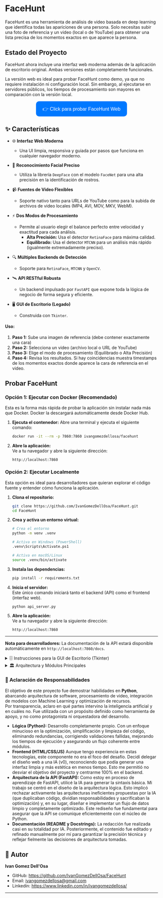 # FaceHunt

FaceHunt es una herramienta de análisis de video basada en deep learning que identifica todas las apariciones de una persona. Solo necesitas subir una foto de referencia y un video (local o de YouTube) para obtener una lista precisa de los momentos exactos en que aparece la persona.


## Estado del Proyecto

FaceHunt ahora incluye una interfaz web moderna además de la aplicación de escritorio original. Ambas versiones están completamente funcionales.

La versión web es ideal para probar FaceHunt como demo, ya que no requiere instalación ni configuración local. Sin embargo, al ejecutarse en servidores públicos, los tiempos de procesamiento son mayores en comparación con la versión local.

<p align="center">
  <svg xmlns="http://www.w3.org/2000/svg" width="300" height="50" viewBox="0 0 300 50">
    <rect width="300" height="50" rx="10" fill="#0078ff"/>
    <text x="50%" y="50%" text-anchor="middle" alignment-baseline="central"
          font-family="Arial, sans-serif" font-size="16" fill="white">👉 Click para probar FaceHunt Web</text>
  </svg>
</p>


## ✨ Características

- 🌐 **Interfaz Web Moderna**
    - Una UI limpia, responsiva y guiada por pasos que funciona en cualquier navegador moderno.

- 🎯 **Reconocimiento Facial Preciso**
    - Utiliza la librería `DeepFace` con el modelo `FaceNet` para una alta precisión en la identificación de rostros.

- 📹 **Fuentes de Video Flexibles**
    - Soporte nativo tanto para URLs de YouTube como para la subida de archivos de video locales (MP4, AVI, MOV, MKV, WebM).

- ⚡ **Dos Modos de Procesamiento**
    - Permite al usuario elegir el balance perfecto entre velocidad y exactitud para cada análisis.
        - **Alta Precisión:** Usa el detector `RetinaFace` para máxima calidad.
        - **Equilibrado:** Usa el detector `MTCNN` para un análisis más rápido (igualmente extremadamente preciso).

- 🔍 **Múltiples Backends de Detección**
    - Soporte para `RetinaFace`, `MTCNN` y `OpenCV`.

- 🛰️ **API RESTful Robusta**
    - Un backend impulsado por `FastAPI` que expone toda la lógica de negocio de forma segura y eficiente.    

- 🖥️ **GUI de Escritorio (Legado)**
    - Construida con `Tkinter`.


#### Uso:

1. **Paso 1:** Sube una imagen de referencia (debe contener exactamente una cara)
2. **Paso 2:** Selecciona un video (archivo local o URL de YouTube)
3. **Paso 3:** Elige el modo de procesamiento (Equilibrado o Alta Precisión)
4. **Paso 4:** Revisa los resultados. Si hay coincidencias muestra timestamps de los momentos exactos donde aparece la cara de referencia en el video. 


## Probar FaceHunt

### Opción 1: Ejecutar con Docker (Recomendado)
Esta es la forma más rápida de probar la aplicación sin instalar nada más que Docker. Docker la descargará automáticamente desde Docker Hub.

1. **Ejecuta el contenedor:**
   Abre una terminal y ejecuta el siguiente comando:  
   ```bash
   docker run -it --rm -p 7860:7860 ivangomezdellosa/facehunt
   ```

2. **Abre la aplicación:**  
   Ve a tu navegador y abre la siguiente dirección:  
   ```
   http://localhost:7860
   ```

### Opción 2: Ejecutar Localmente
Esta opción es ideal para desarrolladores que quieran explorar el código fuente y entender cómo funciona la aplicación.

1. **Clona el repositorio:**  
   ```bash
   git clone https://github.com/IvanGomezDellOsa/FaceHunt.git
   cd FaceHunt
   ```

2. **Crea y activa un entorno virtual:**  
   ```bash
   # Crea el entorno
   python -m venv .venv

   # Activa en Windows (PowerShell)
   .venv\Scripts\Activate.ps1

   # Activa en macOS/Linux
   source .venv/bin/activate
   ```

3. **Instala las dependencias:**  
   ```bash
   pip install -r requirements.txt
   ```

4. **Inicia el servidor:**  
   Este único comando iniciará tanto el backend (API) como el frontend (interfaz web).  
   ```bash
   python api_server.py
   ```

5. **Abre la aplicación:**  
   Ve a tu navegador y abre la siguiente dirección:  
   ```
   http://localhost:7860
   ```

---

**Nota para desarrolladores:** La documentación de la API estará disponible automáticamente en `http://localhost:7860/docs`.


<details>
<summary>🗄️ Instrucciones para la GUI de Escritorio (Tkinter)</summary>

Decidí conservar el código de la versión de escritorio original para no eliminar esa opción y para que sirva como registro de la evolución del proyecto. Esta versión fue construida con Tkinter.

### Ejecutar la GUI Localmente (Sin Docker)

Para ejecutar la antigua interfaz gráfica, primero sigue los pasos de la [Opción 2: Ejecutar Localmente](#opcion-2-ejecutar-localmente) de la guía principal para clonar el proyecto e instalar las dependencias en un entorno virtual.

Una vez que tengas todo instalado, simplemente ejecuta el siguiente comando:

```bash
python main.py
```

**Nota Importante:** Esta versión ya no está en desarrollo activo. Las antiguas instrucciones para ejecutar esta GUI dentro de un contenedor Docker con un servidor X (como VcXsrv) ya no son compatibles con el Dockerfile actual, que está diseñado exclusivamente para la aplicación web.

</details>


<details>
<summary>🏛️ Arquitectura y Módulos Principales</summary>

#### `fh_core.py`
- **Propósito:** Coordina el flujo completo de procesamiento
- **Funciones clave:**
  - `validate_image_file()`: Valida imagen y extrae embedding facial
  - `validate_video_source()`: Verifica accesibilidad del video
  - `execute_workflow()`: Orquesta la validación, extracción y reconocimiento, devolviendo los resultados de coincidencia facial.

#### `fh_downloader.py`
- **Propósito:** Descarga videos de YouTube
- **Tecnología:** yt-dlp
- **Formato:** MP4 a 480p máximo
- **Validaciones:** Espacio en disco, duplicados
- **Destino:** Carpeta temporal gestionada automáticamente por el sistema.

#### `fh_frame_extractor.py`
- **Propósito:** Extrae frames del video
- **Modos:**
  - Alta Precisión: 1 frame cada 0.25s (RetinaFace)
  - Equilibrado: 1 frame cada 0.5s (MTCNN)
- **Optimización:** Generador de frames por lotes para reducir uso de memoria en videos largos.

#### `fh_face_recognizer.py`
- **Propósito:** Detecta y compara rostros
- **Modelo:** FaceNet (128-d embeddings)
- **Métrica:** Distancia coseno (match si ≤ 0.32)
- **Detectores disponibles:**
  - RetinaFace (alta precisión, lento)
  - MTCNN (equilibrado)
  - OpenCV (rápido, baja precisión)

</details>

### 🧾 Aclaración de Responsabilidades

El objetivo de este proyecto fue demostrar habilidades en **Python**, abarcando arquitectura de software, procesamiento de video, integración de modelos con Machine Learning y optimización de recursos.  
Por transparencia, aclaro en qué partes intervino la inteligencia artificial y en cuáles no. Fue utilizada con un propósito definido como herramienta de apoyo, y no como protagonista ni orquestadora del desarrollo.

- **Lógica (Python):** Desarrollo completamente propio. Con un enfoque minucioso en la optimización, simplificación y limpieza del código, eliminando redundancias, corrigiendo validaciones fallidas, mejorando los tiempos de ejecución y asegurando un flujo coherente entre módulos.  
- **Frontend (HTML/CSS/JS)** Aunque tengo experiencia en estas tecnologías, este componente no era el foco del desafío. Decidí delegar el diseño web a una IA (v0), reconociendo que podía generar una interfaz limpia y más estética en menos tiempo. Esto me permitió no desviar el objetivo del proyecto y centrarme 100% en el backend.  
- **Arquitectura de la API (FastAPI):** Como estoy en proceso de aprendizaje de FastAPI, utilicé la IA para generar la sintaxis básica. Mi trabajo se centró en el diseño de la arquitectura lógica. Esto implicó rechazar activamente las arquitecturas ineficientes propuestas por la IA (que duplicaban código, dividían responsabilidades y sacrificaban la optimización) y, en su lugar, diseñar e implementar un flujo de datos limpio y completamente optimizado. Este rediseño fue fundamental para asegurar que la API se comunique eficientemente con el núcleo de Python.
- **Documentación (README y Docstrings):** La redacción fue realizada casi en su totalidad por IA. Posteriormente, el contenido fue editado y refinado manualmente por mí para garantizar la precisión técnica y reflejar fielmente las decisiones de arquitectura tomadas.  

## 👤 Autor

**Ivan Gomez Dell'Osa**

- GitHub: https://github.com/IvanGomezDellOsa/FaceHunt
- Email: ivangomezdellosa@gmail.com
- Linkedin: https://www.linkedin.com/in/ivangomezdellosa/
---
